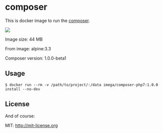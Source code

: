 # composer
This is docker image to run the [composer](https://getcomposer.org).

[![](https://badge.imagelayers.io/imega/composer-php7:1.0.0.svg)](https://imagelayers.io/?images=imega/composer-php7:1.0.0 'Get your own badge on imagelayers.io')

Image size: 44 MB

From image: alpine:3.3

Composer version: 1.0.0-beta1

## Usage

```
$ docker run --rm -v /path/to/project/:/data imega/composer-php7:1.0.0 install --no-dev
```
## License

And of course:

MIT: http://mit-license.org
